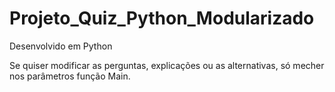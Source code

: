# Projeto_Quiz_Python_Modularizado
Desenvolvido em Python

Se quiser modificar as perguntas, explicações ou as alternativas, só mecher nos parâmetros função Main.
